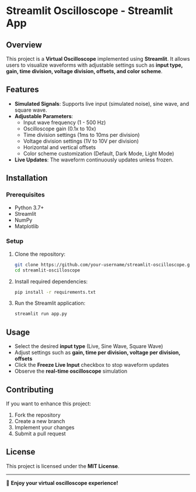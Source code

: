 # Streamlit Oscilloscope - Streamlit App

## Overview
This project is a **Virtual Oscilloscope** implemented using **Streamlit**. It allows users to visualize waveforms with adjustable settings such as **input type, gain, time division, voltage division, offsets, and color scheme**.

## Features
- **Simulated Signals**: Supports live input (simulated noise), sine wave, and square wave.
- **Adjustable Parameters**:
  - Input wave frequency (1 - 500 Hz)
  - Oscilloscope gain (0.1x to 10x)
  - Time division settings (1ms to 10ms per division)
  - Voltage division settings (1V to 10V per division)
  - Horizontal and vertical offsets
  - Color scheme customization (Default, Dark Mode, Light Mode)
- **Live Updates**: The waveform continuously updates unless frozen.

## Installation
### Prerequisites
- Python 3.7+
- Streamlit
- NumPy
- Matplotlib

### Setup
1. Clone the repository:
   ```bash
   git clone https://github.com/your-username/streamlit-oscilloscope.git
   cd streamlit-oscilloscope
   ```
2. Install required dependencies:
   ```bash
   pip install -r requirements.txt
   ```
3. Run the Streamlit application:
   ```bash
   streamlit run app.py
   ```

## Usage
- Select the desired **input type** (Live, Sine Wave, Square Wave)
- Adjust settings such as **gain, time per division, voltage per division, offsets**
- Click the **Freeze Live Input** checkbox to stop waveform updates
- Observe the **real-time oscilloscope** simulation

## Contributing
If you want to enhance this project:
1. Fork the repository
2. Create a new branch
3. Implement your changes
4. Submit a pull request

## License
This project is licensed under the **MIT License**.

---

🚀 **Enjoy your virtual oscilloscope experience!**

